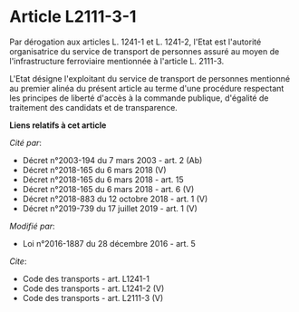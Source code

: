 # Article L2111-3-1

Par dérogation aux articles L. 1241-1 et L. 1241-2, l'Etat est l'autorité organisatrice du service de transport de personnes
assuré au moyen de l'infrastructure ferroviaire mentionnée à l'article L. 2111-3. 

L'Etat désigne l'exploitant du service de transport de personnes mentionné au premier alinéa du présent article au terme
d'une procédure respectant les principes de liberté d'accès à la commande publique, d'égalité de traitement des candidats et
de transparence.

**Liens relatifs à cet article**

_Cité par_:

  - Décret n°2003-194 du 7 mars 2003 - art. 2 (Ab)
  - Décret n°2018-165 du 6 mars 2018 (V)
  - Décret n°2018-165 du 6 mars 2018 - art. 15
  - Décret n°2018-165 du 6 mars 2018 - art. 6 (V)
  - Décret n°2018-883 du 12 octobre 2018 - art. 1 (V)
  - Décret n°2019-739 du 17 juillet 2019 - art. 1 (V)

_Modifié par_:

  - Loi n°2016-1887 du 28 décembre 2016 - art. 5

_Cite_:

  - Code des transports - art. L1241-1
  - Code des transports - art. L1241-2 (V)
  - Code des transports - art. L2111-3 (V)
